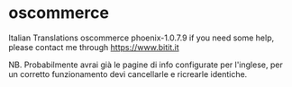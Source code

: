 # oscommerce
Italian Translations oscommerce phoenix-1.0.7.9
if you need some help, please contact me through https://www.bitit.it

NB. Probabilmente avrai già le pagine di info configurate per l'inglese, per un corretto funzionamento devi cancellarle e ricrearle identiche.

